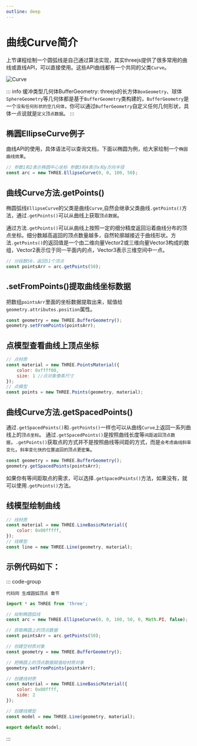 ```yaml
---
outline: deep
---
```


# 曲线Curve简介

上节课程绘制一个圆弧线是自己通过算法实现，其实threejs提供了很多常用的曲线或直线API，可以直接使用。这些API曲线都有一个共同的父类`Curve`。

![Curve](/phaseF/Curve.svg)

::: info 缓冲类型几何体BufferGeometry:
threejs的长方体`BoxGeometry`、球体`SphereGeometry`等几何体都是基于`BufferGeometry`类构建的，`BufferGeometry`是一个`没有任何形状的空几何体`，你可以通过`BufferGeometry`自定义任何几何形状，具体一点说就是`定义顶点数据`。
:::

## 椭圆EllipseCurve例子

曲线API的使用，具体语法可以查询文档，下面以椭圆为例，给大家绘制一个`椭圆曲线效果`。

```js
// 参数1和2表示椭圆中心坐标 参数3和4表示x和y方向半径
const arc = new THREE.EllipseCurve(0, 0, 100, 50);
```

## 曲线Curve方法.getPoints()

椭圆弧线`EllipseCurve`的父类是曲线`Curve`,自然会继承父类曲线`.getPoints()`方法，通过`.getPoints()`可以从曲线上获取`顶点数据`。

通过方法`.getPoints()`可以从曲线上按照一定的细分精度返回沿着曲线分布的顶点坐标。细分数越高返回的顶点数量越多，自然轮廓越接近于曲线形状。方法`.getPoints()`的返回值是一个由二维向量Vector2或三维向量Vector3构成的数组，Vector2表示位于同一平面内的点，Vector3表示三维空间中一点。

```js
// 分段数50，返回51个顶点
const pointsArr = arc.getPoints(50);
```
## .setFromPoints()提取曲线坐标数据

把数组`pointsArr`里面的坐标数据提取出来，赋值给`geometry.attributes.position`属性。

```js
const geometry = new THREE.BufferGeometry();
geometry.setFromPoints(pointsArr);
```

## 点模型查看曲线上顶点坐标

```js
// 点材质
const material = new THREE.PointsMaterial({
    color: 0xffff00,
    size: 1 //点对象像素尺寸
}); 
// 点模型
const points = new THREE.Points(geometry, material);
```

## 曲线Curve方法.getSpacedPoints()

通过`.getSpacedPoints()`和`.getPoints()`一样也可以从曲线`Curve`上返回一系列曲线上的`顶点坐标`。
通过`.getSpacedPoints()`是按照曲线长度等`间距返回顶点数据`，`.getPoints()`获取点的方式并不是按照曲线等间距的方式，而是`会考虑曲线斜率变化`，`斜率变化快的位置返回的顶点更密集`。

```js
const geometry = new THREE.BufferGeometry();
geometry.getSpacedPoints(pointsArr);
```

如果你有等间距取点的需求，可以选择`.getSpacedPoints()`方法，如果没有，就可以使用`.getPoints()`方法。

## 线模型绘制曲线

```js
// 线材质
const material = new THREE.LineBasicMaterial({
    color: 0x00fffff,
});
// 线模型
const line = new THREE.Line(geometry, material);
```

## 示例代码如下：

::: code-group
```vue [index.vue]
代码同 生成圆弧顶点 章节
```

```js [model.js]
import * as THREE from 'three';

// 绘制椭圆弧线
const arc = new THREE.EllipseCurve(0, 0, 100, 50, 0, Math.PI, false);

// 获取椭圆上的顶点数据
const pointsArr = arc.getPoints(50);

// 创建空材质对象
const geometry = new THREE.BufferGeometry();

// 把椭圆上的顶点数据赋值给材质对象
geometry.setFromPoints(pointsArr);

// 创建线材质
const material = new THREE.LineBasicMaterial({
    color: 0x00ffff,
    side: 2
});

// 创建线模型
const model = new THREE.Line(geometry, material);

export default model;
```
:::

